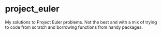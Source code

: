 # project_euler
My solutions to Project Euler problems. Not the best and with a mix of trying to code from scratch and borrowing functions from handy packages.

